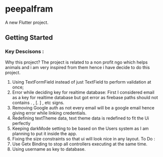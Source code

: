 # peepalfram

A new Flutter project.

## Getting Started

### Key Descisons : 
Why this project?
The project is related to a non profit ngo which helps animals and i am very inspired from them hence i have decide to do this project.
1)	Using TextFormField instead of just TextField to perform validation at once;
2)	Error while deciding key for realtime database:
 	First I considered email as a key for realtime database but got error as firebase paths should not contains . , [. ] , etc signs.
3)	Removing Google auth as not every email will be a google email hence giving error while linking credentials.
4)	Redefining textTheme data, text theme data is redefined to fit the Ui perfectly
5)	Keeping darkMode setting to be based on the Users system as I am planning to put it inside the app.
6)	Fixing the size constraints so that ui will look nice in any layout.
To Do : 
1)	Use Getx Binding to stop all controllers executing at the same time.
2)	Using username as key to database.


